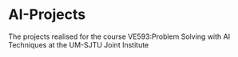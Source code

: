 # AI-Projects
The projects realised for the course VE593:Problem Solving with AI Techniques at the UM-SJTU Joint Institute
